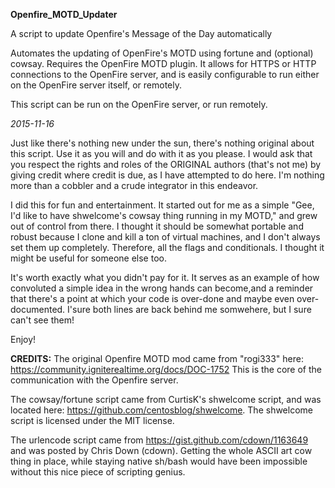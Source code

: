 **Openfire_MOTD_Updater**

A script to update Openfire's Message of the Day automatically

Automates the updating of OpenFire's MOTD using fortune and (optional) cowsay. Requires the OpenFire MOTD plugin. It allows for
HTTPS or HTTP connections to the OpenFire server, and is easily configurable to run either on the OpenFire server itself, or remotely.

This script can be run on the OpenFire server, or run remotely. 

 *2015-11-16*

 Just like there's nothing new under the sun, there's nothing original about this script. Use it as you will and do with it as you
 please. I would ask	that you respect the rights and roles of the ORIGINAL authors (that's not	me) by giving credit where credit is
 due, as I have attempted to do here.	I'm nothing more than a cobbler and a crude integrator in this endeavor. 

 I did this for fun and entertainment. It started out for me as a simple "Gee, I'd like to have shwelcome's cowsay thing running
 in my MOTD," and grew out of control from there. I thought it should be somewhat portable and robust because I clone and kill 
 a ton of virtual machines, and I don't always set	them up completely. Therefore, all the flags and conditionals. I thought it 
 might be useful for someone else too.

It's worth exactly what you didn't pay for it. It serves as an example of how	convoluted a simple	idea in the wrong hands can
become,and a reminder that there's a point at which your code is over-done and maybe even over-documented. I'sure both lines
are back behind me somwehere, but I sure can't see them!

Enjoy!

 **CREDITS:** 
The original Openfire MOTD mod came from	"rogi333" here: https://community.igniterealtime.org/docs/DOC-1752 This is the core of the communication with the Openfire server.

The cowsay/fortune script came from CurtisK's shwelcome script, and was located here: https://github.com/centosblog/shwelcome. The shwelcome script is licensed under the MIT license.

The urlencode script came from https://gist.github.com/cdown/1163649 and was	posted by Chris Down (cdown). Getting the whole ASCII art cow thing in place, while staying native sh/bash would have been impossible without this nice piece of scripting genius.
